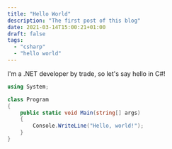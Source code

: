 ```yaml
---
title: "Hello World"
description: "The first post of this blog"
date: 2021-03-14T15:00:21+01:00
draft: false
tags:
  - "csharp"
  - "hello world"
---
```


I'm a .NET developer by trade, so let's say hello in C#!

```csharp
using System;

class Program
{
    public static void Main(string[] args)
    {
        Console.WriteLine("Hello, world!");
    }
}
```